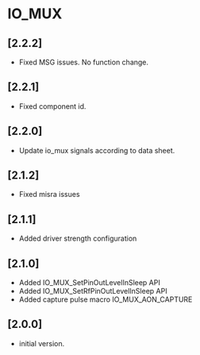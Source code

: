# IO_MUX

## [2.2.2]

- Fixed MSG issues. No function change. 

## [2.2.1]

- Fixed component id.

## [2.2.0]

- Update io_mux signals according to data sheet.

## [2.1.2]

- Fixed misra issues

## [2.1.1]

- Added driver strength configuration

## [2.1.0]

- Added IO_MUX_SetPinOutLevelInSleep API
- Added IO_MUX_SetRfPinOutLevelInSleep API
- Added capture pulse macro IO_MUX_AON_CAPTURE

## [2.0.0]

- initial version.
